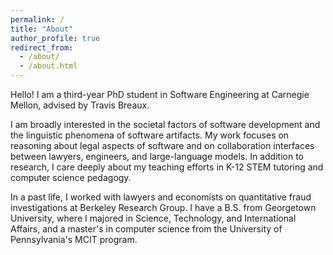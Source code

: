 ```yaml
---
permalink: /
title: "About"
author_profile: true
redirect_from: 
  - /about/
  - /about.html
---
```


Hello! I am a third-year PhD student in Software Engineering at Carnegie Mellon, advised by Travis Breaux.​

I am broadly interested in the societal factors of software development and the linguistic phenomena of software artifacts. My work focuses on reasoning about legal aspects of software and on collaboration interfaces between lawyers, engineers, and large-language models. In addition to research, I care deeply about my teaching efforts in K-12 STEM tutoring and computer science pedagogy.

In a past life, I worked with lawyers and economists on quantitative fraud investigations at Berkeley Research Group. ​I have a B.S. from Georgetown University, where I majored in Science, Technology, and International Affairs, and a master's in computer science from the University of Pennsylvania's MCIT program.